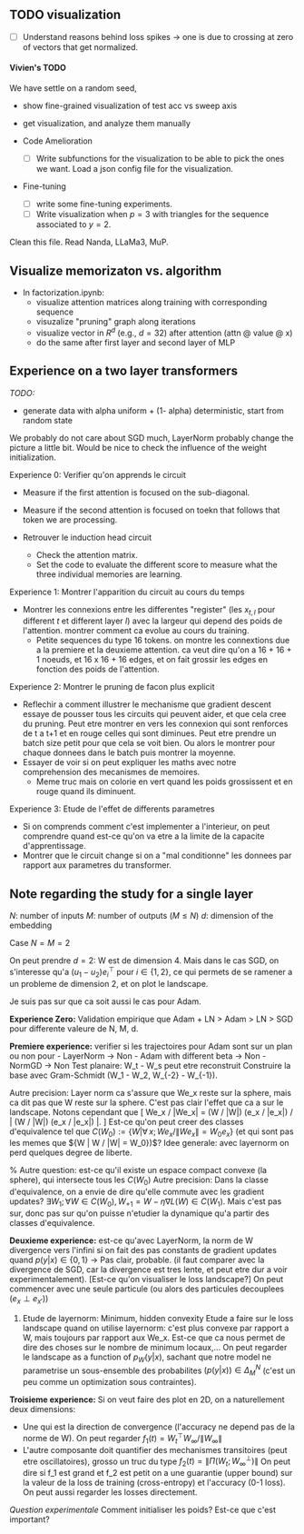 
## TODO visualization

- [ ] Understand reasons behind loss spikes -> one is due to crossing at zero of vectors that get normalized.

#### Vivien's TODO

We have settle on a random seed, 
- show fine-grained visualization of test acc vs sweep axis
- get visualization, and analyze them manually

- Code Amelioration
    - [ ] Write subfunctions for the visualization to be able to pick the ones we want. Load a json config file for the visualization.

- Fine-tuning
    - [ ] write some fine-tuning experiments.
    - [ ] Write visualization when $p=3$ with triangles for the sequence associated to $y = 2$.

Clean this file.
Read Nanda, LLaMa3, MuP.

## Visualize memorizaton vs. algorithm
- In factorization.ipynb: 
    - visualize attention matrices along training with corresponding sequence
    - visuzalize "pruning" graph along iterations
    - visualize vector in $R^d$ (e.g., $d=32$) after attention (attn @ value @ x)
    - do the same after first layer and second layer of MLP

## Experience on a two layer transformers

*TODO:*
- generate data with alpha uniform + (1- alpha) deterministic, start from random state

We probably do not care about SGD much, LayerNorm probably change the picture a little bit.
Would be nice to check the influence of the weight initialization.

Experience 0: Verifier qu'on apprends le circuit
- Measure if the first attention is focused on the sub-diagonal.
- Measure if the second attention is focused on toekn that follows that token we are processing.

- Retrouver le induction head circuit
    - Check the attention matrix.
    - Set the code to evaluate the different score to measure what the three individual memories are learning.

Experience 1: Montrer l'apparition du circuit au cours du temps
- Montrer les connexions entre les differentes "register" (les $x_{t, l}$ pour different $t$ et different layer $l$) avec la largeur qui depend des poids de l'attention.
montrer comment ca evolue au cours du training.
    - Petite sequences du type 16 tokens. on montre les connextions due a la premiere et la deuxieme attention. ca veut dire qu'on a 16 + 16 + 1 noeuds, et 16 x 16 + 16 edges, et on fait grossir les edges en fonction des poids de l'attention.

Experience 2: Montrer le pruning de facon plus explicit
- Reflechir a comment illustrer le mechanisme que gradient descent essaye de pousser tous les circuits qui peuvent aider, et que cela cree du pruning.
Peut etre montrer en vers les connexion qui sont renforces de t a t+1 et en rouge celles qui sont diminues. Peut etre prendre un batch size petit pour que cela se voit bien.
Ou alors le montrer pour chaque donnees dans le batch puis montrer la moyenne.
- Essayer de voir si on peut expliquer les maths avec notre comprehension des mecanismes de memoires.
    - Meme truc mais on colorie en vert quand les poids grossissent et en rouge quand ils diminuent.

Experience 3: Etude de l'effet de differents parametres
- Si on comprends comment c'est implementer a l'interieur, on peut comprendre quand est-ce qu'on va etre a la limite de la capacite d'apprentissage.
- Montrer que le circuit change si on a "mal conditionne" les donnees par rapport aux parametres du transformer.

## Note regarding the study for a single layer

$N$: number of inputs
$M$: number of outputs $(M \leq N)$
$d$: dimension of the embedding

Case $N = M = 2$

On peut prendre $d=2$:
W est de dimension 4.
Mais dans le cas SGD, on s'interesse qu'a $(u_1 - u_2) e_i^\top$ pour $i \in \{1, 2\}$, ce qui permets de se ramener a un probleme de dimension 2, et on plot le landscape.

Je suis pas sur que ca soit aussi le cas pour Adam.

**Experience Zero:** Validation empirique que Adam + LN > Adam > LN > SGD pour differente valeure de N, M, d.

**Premiere experience:** verifier si les trajectoires pour Adam sont sur un plan ou non pour
    - LayerNorm -> Non
    - Adam with different beta -> Non
    - NormGD -> Non
Test planaire: W_t - W_s peut etre reconstruit Construire la base avec Gram-Schmidt (W_1 - W_2, W_{-2} - W_{-1}).

Autre precision: Layer norm ca s'assure que We_x reste sur la sphere, mais ca dit pas que W reste sur la sphere. C'est pas clair l'effet que ca a sur le landscape. Notons cependant que
\[
    We_x / \|We_x\| = (W / \|W\|) (e_x / \|e_x\|) / \| (W / \|W\|) (e_x / \|e_x\|) \|.
\]
Est-ce qu'on peut creer des classes d'equivalence tel que $C(W_0) := \{W | \forall\, x; We_x / \|We_x\| = W_0e_x\}$ (et qui sont pas les memes que $\{W | W / \|W\| = W_0})$?
Idee generale: avec layernorm on perd quelques degree de liberte.

% Autre question: est-ce qu'il existe un espace compact convexe (la sphere), qui intersecte tous les $C(W_0)$
Autre precision: Dans la classe d'equivalence, on a envie de dire qu'elle commute avec les gradient updates? $\exists W_1; \forall W \in C(W_0), W_{+1} = W - \eta \nabla L(W) \in C(W_1)$.
Mais c'est pas sur, donc pas sur qu'on puisse n'etudier la dynamique qu'a partir des classes d'equivalence.

**Deuxieme experience:** est-ce qu'avec LayerNorm, la norm de W divergence vers l'infini si on fait des pas constants de gradient updates quand $p(y|x) \in \{0, 1\}$ -> Pas clair, probable. (il faut comparer avec la divergence de SGD, car la divergence est tres lente, et peut etre dur a voir experimentalement).
[Est-ce qu'on visualiser le loss landscape?]
On peut commencer avec une seule particule (ou alors des particules decouplees ($e_x \perp e_{x'}$))

1. Etude de layernorm: Minimum, hidden convexity
Etude a faire sur le loss landscape quand on utilise layernorm: c'est plus convexe par rapport a W, mais toujours par rapport aux We_x. Est-ce que ca nous permet de dire des choses sur le nombre de minimum locaux,...
On peut regarder le landscape as a function of $p_W(y|x)$, sachant que notre model ne parametrise un sous-ensemble des probabilites $(p(y|x)) \in \Delta_M^N$ (c'est un peu comme un optimization sous contraintes).

**Troisieme experience:**
Si on veut faire des plot en 2D, on a naturellement deux dimensions:
- Une qui est la direction de convergence (l'accuracy ne depend pas de la norme de W). On peut regarder $f_1(t) = W_t^\top W_\infty / \|W_\infty\|$
- L'autre composante doit quantifier des mechanismes transitoires (peut etre oscillatoires), grosso un truc du type $f_2(t) = \|\Pi(W_t; W_\infty^\perp)\|$
On peut dire si f_1 est grand et f_2 est petit on a une guarantie (upper bound) sur la valeur de la loss de training (cross-entropy) et l'accuracy (0-1 loss). On peut aussi regarder les losses directement.


*Question experimentale*
Comment initialiser les poids? Est-ce que c'est important?

